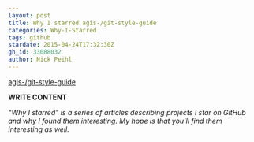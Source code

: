 ```yaml
---
layout: post
title: Why I starred agis-/git-style-guide
categories: Why-I-Starred
tags: github
stardate: 2015-04-24T17:32:30Z
gh_id: 33088032
author: Nick Peihl
---
```


[agis-/git-style-guide](https://github.com/agis-/git-style-guide)

**WRITE CONTENT**

*"Why I starred" is a series of articles describing projects I star on GitHub and why I found them interesting. My hope is that you'll find them interesting as well.*

